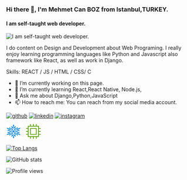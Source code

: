 ### Hi there 👋, I'm Mehmet Can BOZ from Istanbul,TURKEY.
#### I am self-taught web developer.
![I am self-taught web developer.](https://arturssmirnovs.github.io/github-profile-readme-generator/images/banner.png)

I do content on Design and Development about Web Programing. I really enjoy learning programming languages like Python and Javascript also framework like React, as well as work in Django.

Skills: REACT / JS / HTML / CSS/ C

- 🔭 I’m currently working on this page. 
- 🌱 I’m currently learning React,React Native, Node.js, 
- 💬 Ask me about Django,Python,JavaScript 
- 📫 How to reach me: You can reach from my social media account. 


[<img src='https://cdn.jsdelivr.net/npm/simple-icons@3.0.1/icons/github.svg' alt='github' height='40'>](https://github.com/MehmetCanBOZ)  [<img src='https://cdn.jsdelivr.net/npm/simple-icons@3.0.1/icons/linkedin.svg' alt='linkedin' height='40'>](https://www.linkedin.com/in/mehmet-can-boz/)  [<img src='https://cdn.jsdelivr.net/npm/simple-icons@3.0.1/icons/instagram.svg' alt='instagram' height='40'>](https://www.instagram.com/mc.boz/)  

<a href='https://archiveprogram.github.com/'><img src='https://raw.githubusercontent.com/acervenky/animated-github-badges/master/assets/acbadge.gif' width='40' height='40'></a> <a href='https://docs.github.com/en/developers'><img src='https://raw.githubusercontent.com/acervenky/animated-github-badges/master/assets/devbadge.gif' width='40' height='40'></a> 

[![Top Langs](https://github-readme-stats.vercel.app/api/top-langs/?username=MehmetCanBOZ)](https://github.com/anuraghazra/github-readme-stats)

![GitHub stats](https://github-readme-stats.vercel.app/api?username=MehmetCanBOZ&show_icons=true)  

![Profile views](https://gpvc.arturio.dev/MehmetCanBOZ)  

